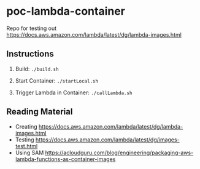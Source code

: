 # poc-lambda-container

Repo for testing out https://docs.aws.amazon.com/lambda/latest/dg/lambda-images.html

## Instructions

1. Build: `./build.sh`

2. Start Container: `./startLocal.sh`

3. Trigger Lambda in Container: `./callLambda.sh`

## Reading Material

- Creating https://docs.aws.amazon.com/lambda/latest/dg/lambda-images.html
- Testing https://docs.aws.amazon.com/lambda/latest/dg/images-test.html
- Using SAM https://acloudguru.com/blog/engineering/packaging-aws-lambda-functions-as-container-images
